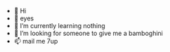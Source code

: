 - 👋 Hi
- 👀 eyes
- 🌱 I’m currently learning nothing
- 💞️ I’m looking for someone to give me a bamboghini
- 📫 mail me 7up

<!---
soobaa/soobaa is a ✨ special ✨ repository because its `README.md` (this file) appears on your GitHub profile.
You can click the Preview link to take a look at your changes.
--->
